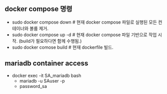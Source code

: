 ## docker compose 명령
- sudo docker compose down  # 현재 docker compose 파일로 실행된 모든 컨테이너와 볼륨 제거.
- sudo docker compose up -d  # 현재 docker compose 파일 기반으로 작업 시작. (build가 필요하다면 함께 수행됨.)
- sudo docker comose build  # 현재 dockerfile 빌드.


## mariadb container access
- docker exec -it SA_mariadb bash
    - mariadb -u SAuser -p
    - password_sa


